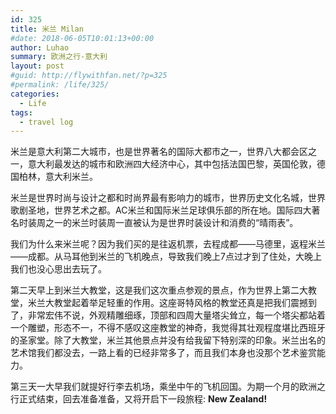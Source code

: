 ```yaml
---
id: 325
title: 米兰 Milan
#date: 2018-06-05T10:01:13+00:00
author: Luhao
summary: 欧洲之行-意大利
layout: post
#guid: http://flywithfan.net/?p=325
#permalink: /life/325/
categories:
  - Life
tags:
  - travel log
---
```

米兰是意大利第二大城市，也是世界著名的国际大都市之一，世界八大都会区之一，意大利最发达的城市和欧洲四大经济中心，其中包括法国巴黎，英国伦敦，德国柏林，意大利米兰。

米兰是世界时尚与设计之都和时尚界最有影响力的城市，世界历史文化名城，世界歌剧圣地，世界艺术之都。AC米兰和国际米兰足球俱乐部的所在地。国际四大著名时装周之一的米兰时装周一直被认为是世界时装设计和消费的“晴雨表”。

我们为什么来米兰呢？因为我们买的是往返机票，去程成都——马德里，返程米兰——成都。从马耳他到米兰的飞机晚点，导致我们晚上7点过才到了住处，大晚上我们也没心思出去玩了。

第二天早上到米兰大教堂，这是我们这次重点参观的景点，作为世界上第二大教堂，米兰大教堂起着举足轻重的作用。这座哥特风格的教堂还真是把我们震撼到了，非常宏伟不说，外观精雕细琢，顶部和四周大量塔尖耸立，每一个塔尖都站着一个雕塑，形态不一，不得不感叹这座教堂的神奇，我觉得其壮观程度堪比西班牙的圣家堂。除了大教堂，米兰其他景点并没有给我留下特别深的印象。米兰出名的艺术馆我们都没去，一路上看的已经非常多了，而且我们本身也没那个艺术鉴赏能力。

第三天一大早我们就提好行李去机场，乘坐中午的飞机回国。为期一个月的欧洲之行正式结束，回去准备准备，又将开启下一段旅程: **New Zealand!**